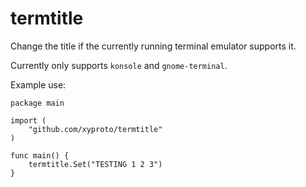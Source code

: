 # termtitle

Change the title if the currently running terminal emulator supports it.

Currently only supports `konsole` and `gnome-terminal`.

Example use:

~~~
package main

import (
    "github.com/xyproto/termtitle"
)

func main() {
    termtitle.Set("TESTING 1 2 3")
}
~~~
